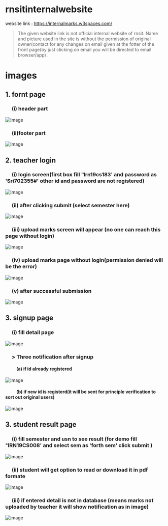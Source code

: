 # rnsitinternalwebsite 
website link : https://internalmarks.w3spaces.com/
>The given website link is not official internal website of rnsit. Name and picture used in the site is without the permission of original owner(contact for any changes on email given at the fotter of the front page(by just clicking on email you will be directed to email browser/app) .
# images
## 1. fornt page <br /> 
  ### &emsp; (i)  header part
![image](https://user-images.githubusercontent.com/83307176/143850451-20feadc2-126b-4892-bebe-217196557242.png)
  ### &emsp; (ii)footer part
![image](https://user-images.githubusercontent.com/83307176/143850631-56663c1e-c02a-4709-b1ed-0b9a6c680537.png)
## 2. teacher login <br />
  ### &emsp; (i)  login screen(first box fill '1rn19cs183' and password as 'Sri702355#' other id and password are not registered)
  ![image](https://user-images.githubusercontent.com/83307176/143853039-522b3992-d023-4181-a699-a6150d0495bb.png)
  ### &emsp; (ii) after clicking submit (select semester here)
  ![image](https://user-images.githubusercontent.com/83307176/143853839-65491938-4fbc-4ff4-adc1-6a8479653760.png)
  ### &emsp; (iii) upload marks screen will appear (no one can reach this page without login)
  ![image](https://user-images.githubusercontent.com/83307176/143854192-425256d7-d032-411e-97a0-148d1045de89.png)
  ### &emsp; (iv) upload marks page without login(permission denied will be the error)
  ![image](https://user-images.githubusercontent.com/83307176/143854921-c2e16daa-e0b3-4d20-8279-10506238c429.png)
  ### &emsp; (v) after successful submission 
  ![image](https://user-images.githubusercontent.com/83307176/143855163-11d22834-0238-4f89-b1a2-4bfb6500697f.png)
## 3. signup page <br/>
  ### &emsp; (i) fill detail page
  ![image](https://user-images.githubusercontent.com/83307176/143855514-d0ffb0aa-a720-4b9d-b5bd-6c90bb7f2da8.png)
   ### &emsp; > Three notification after signup
   #### &emsp; &emsp; (a) if id already registered
   ![image](https://user-images.githubusercontent.com/83307176/143856474-b34b0aa7-2f79-41d7-88cb-417c16a58f1f.png)
   #### &emsp; &emsp; (b) if new id is registerd(it will be sent for principle verification to sort out original users)
   ![image](https://user-images.githubusercontent.com/83307176/143857271-cd3cd6b7-6ff0-4139-87c2-fc8090d624fd.png)
## 3. student result page <br/>
   ### &emsp; (i) fill semester and usn to see result (for demo fill '1RN19CS008' and select sem as 'forth sem' click submit )
   ![image](https://user-images.githubusercontent.com/83307176/143858820-eb2e90a0-e3f5-4530-97a0-d4a49e53eb93.png)
  ### &emsp; (ii) student will get option to read or download it in pdf formate
  ![image](https://user-images.githubusercontent.com/83307176/143859397-7b23de25-8a82-414b-9966-8bd8c8c84bac.png)
   ### &emsp; (iii) if entered detail is not in database (means marks not uploaded by teacher it will show notification as in image)
   ![image](https://user-images.githubusercontent.com/83307176/143859683-e495ef5b-3bff-40b9-bec5-7f1aa96dd3c9.png)


  


  
